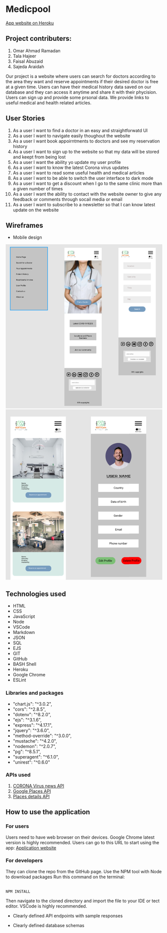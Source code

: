 # Medicpool

[App website on Heroku](https://medicpool.herokuapp.com/)

## Project contributers:

1. Omar Ahmad Ramadan
2. Tala Hajeer
3. Faisal Abuzaid
4. Sajeda Araidah

Our project is a website where users can search for doctors according to the area they want and reserve appointments if their desired doctor is free at a given time. Users can have their medical history data saved on our database and they can access it anytime and share it with their phycision. Users can sign up and provide some prsonal data. We provide links to useful medical and health related articles.

## User Stories

1. As a user I want to find a doctor in an easy and straightforwatd UI
2. As a user I want to navigate easily thoughout the website
3. As a user I want book appoirntments to doctors and see my reservation history
4. As a user I want to sign up to the website so that my data will be stored and keept from being lost
5. As a user I want the ability yo update my user profile
6. As a user I want to know the latest Corona virus updates
7. As a user I want to read some useful health and medical articles
8. As a user I want to be able to switch the user interface to dark mode
9. As a user I want to get a discount when I go to the same clinic more than a given number of times
10. As a user I want the ability to contact with the website owner to give any feedback or comments through socail media or email
11. As a user I want to subscribe to a newsletter so that I can know latest update on the website

## Wireframes

* Mobile design

![Home page, Navigation bar, and search form](public/assets/img/wireframes/Capture.PNG)
![User Info page and Search results](public/assets/img/wireframes/Capture2.PNG)

## Technologies used

* HTML
* CSS
* JavaScript
* Node
* VSCode
* Markdown
* JSON
* SQL
* EJS
* GIT
* GitHub
* BASH Shell
* Heroku
* Google Chrome
* ESLint

### Libraries and packages

* "chart.js": "^3.0.2",
* "cors": "^2.8.5",
* "dotenv": "^8.2.0",
* "ejs": "^3.1.6",
* "express": "^4.17.1",
* "jquery": "^3.6.0",
* "method-override": "^3.0.0",
* "mustache": "^4.2.0",
* "nodemon": "^2.0.7",
* "pg": "^8.5.1",
* "superagent": "^6.1.0",
* "unirest": "^0.6.0"

### APIs used

1. [CORONA Virus news API](https://documenter.getpostman.com/view/10808728/SzS8rjbc#intro)
2. [Google Places API](https://www.google.com/url?q=https%3A%2F%2Fdevelopers.google.com%2Fplaces%2Fweb-service%2Fsearch%3Fhl%3Den_US)
3. [Places details API](https://maps.googleapis.com/maps/api/place/details/json?key=${key}&place_id=id)

## How to use the application

### For users

Users need to have web browser on their devices. Google Chrome latest version is highly recommended.
Users can go to this URL to start using the app: [Application website](https://medicpool.herokuapp.com/)

### For developers

They can clone the repo from the GitHub page. Use the NPM tool with Node to download packages
Run this command on the terminal:

```npm

NPM INSTALL

```

Then navigate to the cloned directory and import the file to your IDE or tect editor. VSCode is highly recommended.

* Clearly defined API endpoints with sample responses

* Clearly defined database schemas

